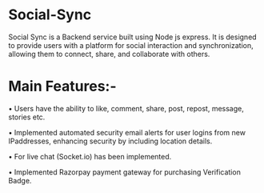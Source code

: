 # Social-Sync
Social Sync is a Backend service built using Node js express. It is designed to provide users with a platform for social interaction and synchronization, allowing them to connect, share, and collaborate with others.

# Main Features:-

• Users have the ability to like, comment, share, post, repost, message, stories etc.

• Implemented automated security email alerts for user logins from new IPaddresses, enhancing security by including location details.

• For live chat (Socket.io) has been implemented.

• Implemented Razorpay payment gateway for purchasing Verification Badge.
